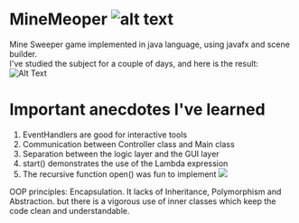 # MineMeoper ![alt text](https://i.ibb.co/z4LmqVg/icon.png)
Mine Sweeper game implemented in java language,
using javafx and scene builder.\
I've studied the subject for a couple of days, and here is the result:\
![Alt Text](https://media.giphy.com/media/GdTYLwLSbT1B5Pqgg3/giphy.gif)

# Important anecdotes I've learned
1. EventHandlers are good for interactive tools
2. Communication between Controller class and Main class
3. Separation between the logic layer and the GUI layer
4. start() demonstrates  the use of the Lambda expression
5. The recursive function open() was fun to implement <img src="https://img.icons8.com/ios/25/000000/cool--v3.png"/>

OOP principles: Encapsulation. It lacks of Inheritance, Polymorphism and Abstraction.
but there is a vigorous use of inner classes which keep the code clean and understandable.

